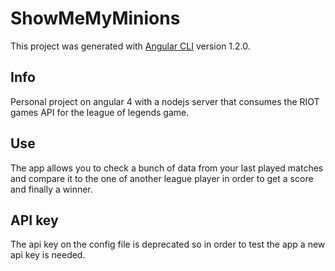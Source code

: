 # ShowMeMyMinions

This project was generated with [Angular CLI](https://github.com/angular/angular-cli) version 1.2.0.

## Info
Personal project on angular 4 with a nodejs server that consumes the RIOT games API for the league of legends game.

## Use
The app allows you to check a bunch of data from your last played matches and compare it to the one of another league player in order to get a score and finally a winner.

## API key
The api key on the config file is deprecated so in order to test the app a new api key is needed.
